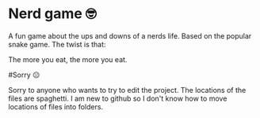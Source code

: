 # Nerd game 🤓

A fun game about the ups and downs of a nerds life. Based on the popular snake game. The twist is that:



The more you eat, the more you eat.


#Sorry 😐

Sorry to anyone who wants to try to edit the project. The locations of the files are spaghetti. I am new to github so I don't know how to move locations of files into folders.
